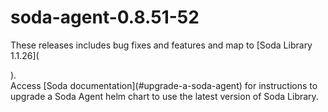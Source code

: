 # soda-agent-0.8.51-52

These releases includes bug fixes and features and map to \[Soda Library 1.1.26]\(

).\
Access \[Soda documentation]\(#upgrade-a-soda-agent) for instructions to upgrade a Soda Agent helm chart to use the latest version of Soda Library.
